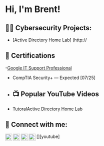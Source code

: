 <h1>Hi, I'm Brent! </hi>

<h2>👨‍💻 Cybersecurity Projects:</h2>

- [Active Directory Home Lab] (http://
 
<h2>📄 Certifications</h2>

 -[Google IT Support Professional](https://www.coursera.org/account/accomplishments/professional-cert/0X8CWXTEV9VR)

- CompTIA Security+  — Expected [07/25]

- <h2>📺 Popular YouTube Videos</h2>

- [TutoralActive Directory Home Lab](https://www.youtube.com/watch?v=a83ASGn_V_s)
<h2> 🤳 Connect with me:</h2>


[<img align="left" alt="JoshMadakor | YouTube" width="22px" src="https://cdn.jsdelivr.net/npm/simple-icons@v3/icons/youtube.svg" />][youtube]
[<img align="left" alt="JoshMadakor | Twitter" width="22px" src="https://cdn.jsdelivr.net/npm/simple-icons@v3/icons/twitter.svg" />][twitter]
[<img align="left" alt="JoshMadakor | LinkedIn" width="22px" src="https://cdn.jsdelivr.net/npm/simple-icons@v3/icons/linkedin.svg" />][linkedin]
[<img align="left" alt="JoshMadakor | Instagram" width="22px" src="https://cdn.jsdelivr.net/npm/simple-icons@v3/icons/instagram.svg" />][instagram]

[twitter]: 
[youtube]: 
[instagram]: (https://www.instagram.com/brent.postell/)
[linkedin]: (https://www.linkedin.com/in/brent-postell-8b85b2154/)
<!--
**joshmadakor1/joshmadakor1** is a ✨ _special_ ✨ repository because its `README.md` (this file) appears on your GitHub profile.

Here are some ideas to get you started:

- 🔭 I’m currently working on ...
- 🌱 I’m currently learning ...
- 👯 I’m looking to collaborate on ...
- 🤔 I’m looking for help with ...
